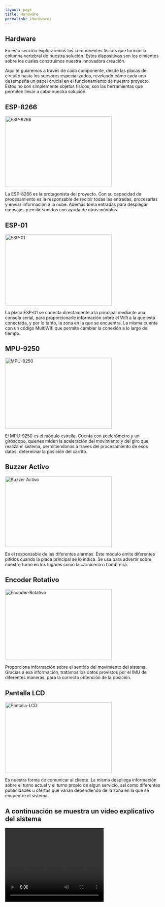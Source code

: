 ```yaml
---
layout: page
title: Hardware
permalink: /Hardware/
---
```


## Hardware

En esta sección exploraremos los componentes físicos que forman la columna vertebral de nuestra solución. Estos dispositivos son los cimientos sobre los cuales construimos nuestra innovadora creación.

Aquí te guiaremos a través de cada componente, desde las placas de circuito hasta los sensores especializados, revelando cómo cada uno desempeña un papel crucial en el funcionamiento de nuestro proyecto. Estos no son simplemente objetos físicos; son las herramientas que permiten llevar a cabo nuestra solución.

## ESP-8266
 <style>

img {
    width: 345.6px;
    height: 230.4px;
}
</style>

![ESP-8266](/assets/ESP8266.jpg)

La ESP-8266 es la protagonista del proyecto. Con su capacidad de procesamiento es la responsable de recibir todas las entradas, procesarlas y enviar información a la nube. Además toma entradas para desplegar mensajes y emitir sonidos con ayuda de otros módulos.

## ESP-01
![ESP-01](/assets/ESP-01.jpg)

La placa ESP-01 se conecta directamente a la principal mediante una consola serial, para proporcionarle información sobre el Wifi a la que está conectada, y por lo tanto, la zona en la que se encuentra. La misma cuenta con un código MultiWifi que permite cambiar la conexión a lo largo del tiempo.

## MPU-9250
![MPU-9250](/assets/MPU-9250.jpg)

El MPU-9250 es el módulo estrella. Cuenta con acelerómetro y un giróscopo, quienes miden la aceleración del movimiento y del giro que realiza el sistema, permitiendonos a traves del procesamiento de esos datos, determinar la posición del carrito.


## Buzzer Activo
![Buzzer Activo](/assets/BuzzerActivo.jpg)

Es el responsable de las diferentes alarmas. Éste módulo emite diferentes pitidos cuando la placa principal se lo indica. Se usa para advertir sobre nuestro turno en los lugares como la carnicería o fiambrería.

## Encoder Rotativo
![Encoder-Rotativo](/assets/Encoder.jpg)

Proporciona información sobre el sentido del movimiento del sistema. Gracias a esa información, tratamos los datos provistos por el IMU de diferentes maneras, para la correcta obtención de la posición.

## Pantalla LCD
![Pantalla-LCD](/assets/LCD.jpg)

Es nuestra forma de comunicar al cliente. La misma despliega información sobre el turno actual y el turno propio de algun servicio, así como diferentes publicidades u ofertas que varían dependiendo de la zona en la que se encuentre el sistema.


## A continuación se muestra un video explicativo del sistema
<video width="320" height="240" controls>
  <source src="https://github.com/SisCom-PI2-2023-2/proyecto-carritos-inteligentes/raw/main/docs/assets/Video%20explicacion%20tecnica.mp4" type="video/mp4">
  Tu navegador no soporta el elemento de video.
</video>


